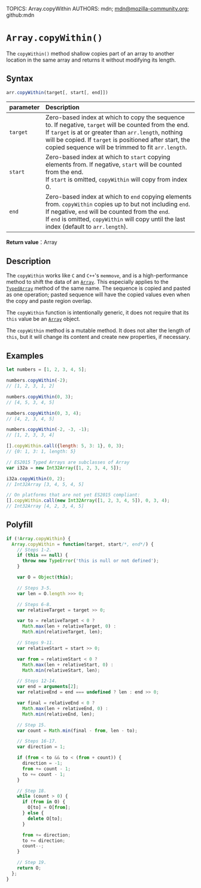 TOPICS: Array.copyWithin
AUTHORS: mdn; mdn@mozilla-community.org; github:mdn

# `Array.copyWithin()`

The `copyWithin()` method shallow copies part of an array to another location in the same array and
returns it without modifying its length.

## Syntax

```javascript
arr.copyWithin(target[, start[, end]])
```

| parameter | Description |
| :-- | :-- |
| `target` | Zero-based index at which to copy the sequence to. If negative, `target` will be counted from the end.<br>If `target` is at or greater than `arr.length`, nothing will be copied. If `target` is positioned after start, the copied sequence will be trimmed to fit `arr.length`. |
| `start` | Zero-based index at which to `start` copying elements from. If negative, `start` will be counted from the end.<br>If `start` is omitted, `copyWithin` will copy from index 0. |
| `end` | Zero-based index at which to `end` copying elements from. `copyWithin` copies up to but not including `end`. If negative, `end` will be counted from the `end`.<br>If `end` is omitted, `copyWithin` will copy until the last index (default to `arr.length`).|

**Return value**：Array

## Description

The `copyWithin` works like `C` and `C++`'s `memmove`, and is a high-performance method to shift the
data of an [`Array`](/en/webfrontend/Array). This especially applies to the [`TypedArray`](/en/webfrontend/TypedArray)
method of the same name. The sequence is copied and pasted as one operation; pasted sequence will
have the copied values even when the copy and paste region overlap.

The `copyWithin` function is intentionally generic, it does not require that its `this` value be an
[`Array`](/en/webfrontend/Array) object.

The `copyWithin` method is a mutable method. It does not alter the length of `this`, but it will change
its content and create new properties, if necessary.

## Examples

```javascript
let numbers = [1, 2, 3, 4, 5];

numbers.copyWithin(-2);
// [1, 2, 3, 1, 2]

numbers.copyWithin(0, 3);
// [4, 5, 3, 4, 5]

numbers.copyWithin(0, 3, 4);
// [4, 2, 3, 4, 5]

numbers.copyWithin(-2, -3, -1);
// [1, 2, 3, 3, 4]

[].copyWithin.call({length: 5, 3: 1}, 0, 3);
// {0: 1, 3: 1, length: 5}

// ES2015 Typed Arrays are subclasses of Array
var i32a = new Int32Array([1, 2, 3, 4, 5]);

i32a.copyWithin(0, 2);
// Int32Array [3, 4, 5, 4, 5]

// On platforms that are not yet ES2015 compliant:
[].copyWithin.call(new Int32Array([1, 2, 3, 4, 5]), 0, 3, 4);
// Int32Array [4, 2, 3, 4, 5]
```

## Polyfill

```javascript
if (!Array.copyWithin) {
  Array.copyWithin = function(target, start/*, end*/) {
    // Steps 1-2.
    if (this == null) {
      throw new TypeError('this is null or not defined');
    }

    var O = Object(this);

    // Steps 3-5.
    var len = O.length >>> 0;

    // Steps 6-8.
    var relativeTarget = target >> 0;

    var to = relativeTarget < 0 ?
      Math.max(len + relativeTarget, 0) :
      Math.min(relativeTarget, len);

    // Steps 9-11.
    var relativeStart = start >> 0;

    var from = relativeStart < 0 ?
      Math.max(len + relativeStart, 0) :
      Math.min(relativeStart, len);

    // Steps 12-14.
    var end = arguments[2];
    var relativeEnd = end === undefined ? len : end >> 0;

    var final = relativeEnd < 0 ?
      Math.max(len + relativeEnd, 0) :
      Math.min(relativeEnd, len);

    // Step 15.
    var count = Math.min(final - from, len - to);

    // Steps 16-17.
    var direction = 1;

    if (from < to && to < (from + count)) {
      direction = -1;
      from += count - 1;
      to += count - 1;
    }

    // Step 18.
    while (count > 0) {
      if (from in O) {
        O[to] = O[from];
      } else {
        delete O[to];
      }

      from += direction;
      to += direction;
      count--;
    }

    // Step 19.
    return O;
  };
}
```
